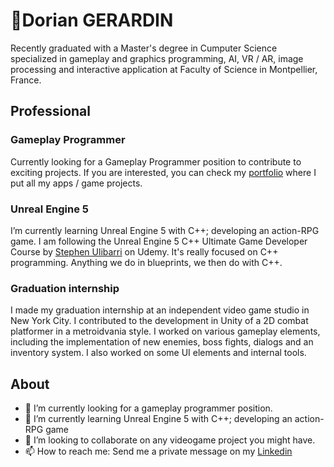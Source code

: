 # 🚀Dorian GERARDIN

Recently graduated with a Master's degree in Cumputer Science specialized in gameplay and graphics programming, AI, VR / AR, image processing and
interactive application at Faculty of Science in Montpellier, France.

## Professional

### Gameplay Programmer
 Currently looking for a Gameplay Programmer position to contribute to exciting projects.
 If you are interested, you can check my [portfolio](https://apps.mrdo.fr/) where I put all my apps / game projects.

### Unreal Engine 5
I’m currently learning Unreal Engine 5 with C++; developing an action-RPG game. I am following the Unreal Engine 5 C++ Ultimate Game Developer Course by [Stephen Ulibarri](https://www.udemy.com/user/stephen-ulibarri-3/) on Udemy. It's really focused on C++ programming. Anything we do in blueprints, we then do with C++.

### Graduation internship
I made my graduation internship at an independent video game studio in New York City. I contributed to the development in Unity of a 2D combat platformer in a metroidvania style. I worked on various gameplay elements, including the implementation of new enemies, boss fights, dialogs and an inventory system. I also worked on some UI elements and internal tools.

## About
- 🔭 I’m currently looking for a gameplay programmer position.
- 🌱 I’m currently learning Unreal Engine 5 with C++; developing an action-RPG game
- 👯 I’m looking to collaborate on any videogame project you might have.
- 📫 How to reach me: Send me a private message on my [Linkedin](https://www.linkedin.com/in/dorian-gerardin/)

